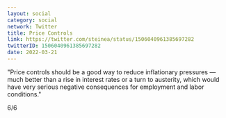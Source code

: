 ```yaml
---
layout: social
category: social
network: Twitter
title: Price Controls
link: https://twitter.com/steinea/status/1506040961385697282
twitterID: 1506040961385697282
date: 2022-03-21
---
```


"Price controls should be a good way to reduce inflationary pressures — much better than a rise in interest rates or a turn to austerity, which would have very serious negative consequences for employment and labor conditions."

6/6
